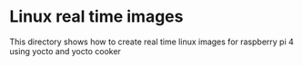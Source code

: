 # Linux real time images

This directory shows how to create real time linux images for raspberry pi 4 using yocto and yocto cooker
